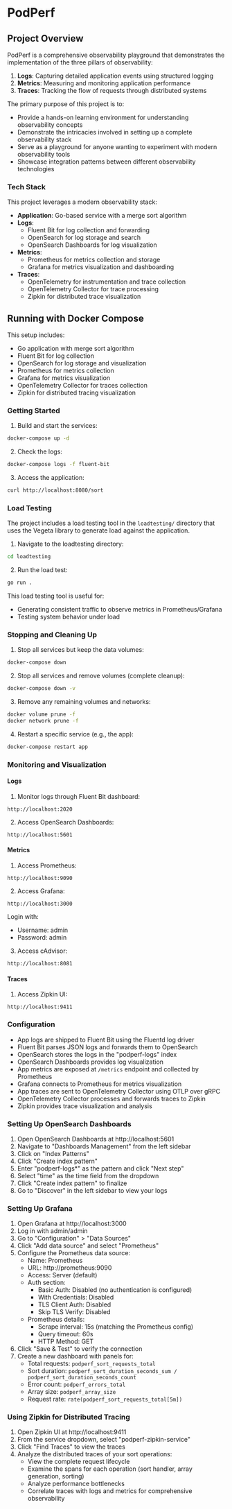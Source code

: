 # PodPerf

## Project Overview

PodPerf is a comprehensive observability playground that demonstrates the implementation of the three pillars of observability:

1. **Logs**: Capturing detailed application events using structured logging
2. **Metrics**: Measuring and monitoring application performance 
3. **Traces**: Tracking the flow of requests through distributed systems

The primary purpose of this project is to:
- Provide a hands-on learning environment for understanding observability concepts
- Demonstrate the intricacies involved in setting up a complete observability stack
- Serve as a playground for anyone wanting to experiment with modern observability tools
- Showcase integration patterns between different observability technologies

### Tech Stack

This project leverages a modern observability stack:

- **Application**: Go-based service with a merge sort algorithm
- **Logs**: 
  - Fluent Bit for log collection and forwarding
  - OpenSearch for log storage and search
  - OpenSearch Dashboards for log visualization
- **Metrics**:
  - Prometheus for metrics collection and storage
  - Grafana for metrics visualization and dashboarding
- **Traces**:
  - OpenTelemetry for instrumentation and trace collection
  - OpenTelemetry Collector for trace processing
  - Zipkin for distributed trace visualization

## Running with Docker Compose

This setup includes:
- Go application with merge sort algorithm
- Fluent Bit for log collection
- OpenSearch for log storage and visualization
- Prometheus for metrics collection
- Grafana for metrics visualization
- OpenTelemetry Collector for traces collection
- Zipkin for distributed tracing visualization

### Getting Started

1. Build and start the services:

```bash
docker-compose up -d
```

2. Check the logs:

```bash
docker-compose logs -f fluent-bit
```

3. Access the application:

```bash
curl http://localhost:8080/sort
```

### Load Testing

The project includes a load testing tool in the `loadtesting/` directory that uses the Vegeta library to generate load against the application.

1. Navigate to the loadtesting directory:

```bash
cd loadtesting
```

2. Run the load test:

```bash
go run .
```

This load testing tool is useful for:
- Generating consistent traffic to observe metrics in Prometheus/Grafana
- Testing system behavior under load

### Stopping and Cleaning Up

1. Stop all services but keep the data volumes:

```bash
docker-compose down
```

2. Stop all services and remove volumes (complete cleanup):

```bash
docker-compose down -v
```

3. Remove any remaining volumes and networks:

```bash
docker volume prune -f
docker network prune -f
```

4. Restart a specific service (e.g., the app):

```bash
docker-compose restart app
```

### Monitoring and Visualization

#### Logs

1. Monitor logs through Fluent Bit dashboard:
```
http://localhost:2020
```

2. Access OpenSearch Dashboards:
```
http://localhost:5601
```

#### Metrics

1. Access Prometheus:
```
http://localhost:9090
```

2. Access Grafana:
```
http://localhost:3000
```
Login with:
- Username: admin
- Password: admin

3. Access cAdvisor:
```
http://localhost:8081
```

#### Traces

1. Access Zipkin UI:
```
http://localhost:9411
```

### Configuration

- App logs are shipped to Fluent Bit using the Fluentd log driver
- Fluent Bit parses JSON logs and forwards them to OpenSearch
- OpenSearch stores the logs in the "podperf-logs" index
- OpenSearch Dashboards provides log visualization
- App metrics are exposed at `/metrics` endpoint and collected by Prometheus
- Grafana connects to Prometheus for metrics visualization
- App traces are sent to OpenTelemetry Collector using OTLP over gRPC
- OpenTelemetry Collector processes and forwards traces to Zipkin
- Zipkin provides trace visualization and analysis

### Setting Up OpenSearch Dashboards

1. Open OpenSearch Dashboards at http://localhost:5601
2. Navigate to "Dashboards Management" from the left sidebar
3. Click on "Index Patterns" 
4. Click "Create index pattern"
5. Enter "podperf-logs*" as the pattern and click "Next step"
6. Select "time" as the time field from the dropdown
7. Click "Create index pattern" to finalize
8. Go to "Discover" in the left sidebar to view your logs

### Setting Up Grafana

1. Open Grafana at http://localhost:3000
2. Log in with admin/admin
3. Go to "Configuration" > "Data Sources"
4. Click "Add data source" and select "Prometheus"
5. Configure the Prometheus data source:
   - Name: Prometheus
   - URL: http://prometheus:9090
   - Access: Server (default)
   - Auth section:
     - Basic Auth: Disabled (no authentication is configured)
     - With Credentials: Disabled
     - TLS Client Auth: Disabled
     - Skip TLS Verify: Disabled
   - Prometheus details:
     - Scrape interval: 15s (matching the Prometheus config)
     - Query timeout: 60s
     - HTTP Method: GET
6. Click "Save & Test" to verify the connection
7. Create a new dashboard with panels for:
   - Total requests: `podperf_sort_requests_total`
   - Sort duration: `podperf_sort_duration_seconds_sum / podperf_sort_duration_seconds_count`
   - Error count: `podperf_errors_total`
   - Array size: `podperf_array_size`
   - Request rate: `rate(podperf_sort_requests_total[5m])`

### Using Zipkin for Distributed Tracing

1. Open Zipkin UI at http://localhost:9411
2. From the service dropdown, select "podperf-zipkin-service"
3. Click "Find Traces" to view the traces
4. Analyze the distributed traces of your sort operations:
   - View the complete request lifecycle
   - Examine the spans for each operation (sort handler, array generation, sorting)
   - Analyze performance bottlenecks
   - Correlate traces with logs and metrics for comprehensive observability